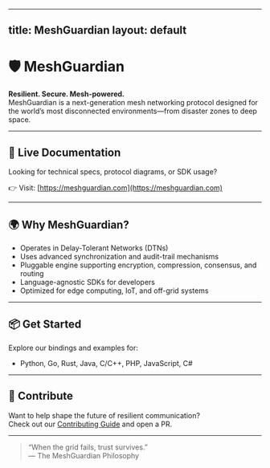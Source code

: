 
---
title: MeshGuardian
layout: default
---

# 🛡️ MeshGuardian

**Resilient. Secure. Mesh-powered.**  
MeshGuardian is a next-generation mesh networking protocol designed for the world’s most disconnected environments—from disaster zones to deep space.

---

## 🔗 Live Documentation

Looking for technical specs, protocol diagrams, or SDK usage?

👉 Visit: [https://meshguardian.com](https://meshguardian.com)

---

## 🌍 Why MeshGuardian?

- Operates in Delay-Tolerant Networks (DTNs)
- Uses advanced synchronization and audit-trail mechanisms
- Pluggable engine supporting encryption, compression, consensus, and routing
- Language-agnostic SDKs for developers
- Optimized for edge computing, IoT, and off-grid systems

---

## 📦 Get Started

Explore our bindings and examples for:

- Python, Go, Rust, Java, C/C++, PHP, JavaScript, C#

---

## 🤝 Contribute

Want to help shape the future of resilient communication?  
Check out our [Contributing Guide](CONTRIBUTING.md) and open a PR.

---

> “When the grid fails, trust survives.”  
> — The MeshGuardian Philosophy
